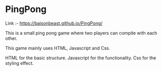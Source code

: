 # PingPong

Link :- https://baisonbeast.github.io/PingPong/


This is a small ping pong game where two players can compite with each other.

This game mainly uses HTML, Javascript and Css.

HTML for  the basic structure.
Javascript for the functionality.
Css for the styling effect.
